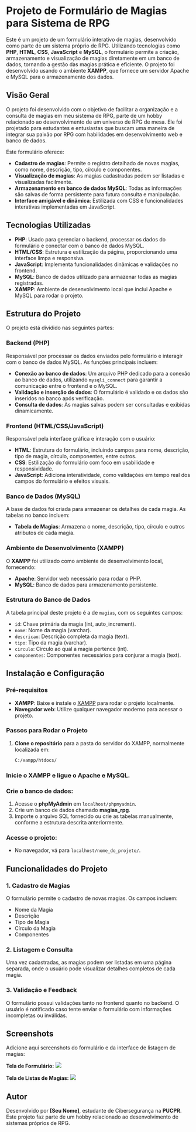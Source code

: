 # Projeto de Formulário de Magias para Sistema de RPG

Este é um projeto de um formulário interativo de magias, desenvolvido como parte de um sistema próprio de RPG. Utilizando tecnologias como **PHP**, **HTML**, **CSS**, **JavaScript** e **MySQL**, o formulário permite a criação, armazenamento e visualização de magias diretamente em um banco de dados, tornando a gestão das magias prática e eficiente. O projeto foi desenvolvido usando o ambiente **XAMPP**, que fornece um servidor Apache e MySQL para o armazenamento dos dados.

## Visão Geral

O projeto foi desenvolvido com o objetivo de facilitar a organização e a consulta de magias em meu sistema de RPG, parte de um hobby relacionado ao desenvolvimento de um universo de RPG de mesa. Ele foi projetado para estudantes e entusiastas que buscam uma maneira de integrar sua paixão por RPG com habilidades em desenvolvimento web e banco de dados.

Este formulário oferece:

- **Cadastro de magias**: Permite o registro detalhado de novas magias, como nome, descrição, tipo, círculo e componentes.
- **Visualização de magias**: As magias cadastradas podem ser listadas e visualizadas facilmente.
- **Armazenamento em banco de dados MySQL**: Todas as informações são salvas de forma persistente para futura consulta e manipulação.
- **Interface amigável e dinâmica**: Estilizada com CSS e funcionalidades interativas implementadas em JavaScript.

## Tecnologias Utilizadas

- **PHP**: Usado para gerenciar o backend, processar os dados do formulário e conectar com o banco de dados MySQL.
- **HTML/CSS**: Estrutura e estilização da página, proporcionando uma interface limpa e responsiva.
- **JavaScript**: Implementa funcionalidades dinâmicas e validações no frontend.
- **MySQL**: Banco de dados utilizado para armazenar todas as magias registradas.
- **XAMPP**: Ambiente de desenvolvimento local que inclui Apache e MySQL para rodar o projeto.

## Estrutura do Projeto

O projeto está dividido nas seguintes partes:

### Backend (PHP)
Responsável por processar os dados enviados pelo formulário e interagir com o banco de dados MySQL. As funções principais incluem:

- **Conexão ao banco de dados**: Um arquivo PHP dedicado para a conexão ao banco de dados, utilizando `mysqli_connect` para garantir a comunicação entre o frontend e o MySQL.
- **Validação e inserção de dados**: O formulário é validado e os dados são inseridos no banco após verificação.
- **Consulta de dados**: As magias salvas podem ser consultadas e exibidas dinamicamente.

### Frontend (HTML/CSS/JavaScript)
Responsável pela interface gráfica e interação com o usuário:

- **HTML**: Estrutura do formulário, incluindo campos para nome, descrição, tipo de magia, círculo, componentes, entre outros.
- **CSS**: Estilização do formulário com foco em usabilidade e responsividade.
- **JavaScript**: Adiciona interatividade, como validações em tempo real dos campos do formulário e efeitos visuais.

### Banco de Dados (MySQL)
A base de dados foi criada para armazenar os detalhes de cada magia. As tabelas no banco incluem:

- **Tabela de Magias**: Armazena o nome, descrição, tipo, círculo e outros atributos de cada magia.
  
### Ambiente de Desenvolvimento (XAMPP)
O **XAMPP** foi utilizado como ambiente de desenvolvimento local, fornecendo:

- **Apache**: Servidor web necessário para rodar o PHP.
- **MySQL**: Banco de dados para armazenamento persistente.

### Estrutura do Banco de Dados

A tabela principal deste projeto é a de `magias`, com os seguintes campos:

- `id`: Chave primária da magia (int, auto_increment).
- `nome`: Nome da magia (varchar).
- `descricao`: Descrição completa da magia (text).
- `tipo`: Tipo da magia (varchar).
- `circulo`: Círculo ao qual a magia pertence (int).
- `componentes`: Componentes necessários para conjurar a magia (text).

## Instalação e Configuração

### Pré-requisitos

- **XAMPP**: Baixe e instale o [XAMPP](https://www.apachefriends.org/index.html) para rodar o projeto localmente.
- **Navegador web**: Utilize qualquer navegador moderno para acessar o projeto.

### Passos para Rodar o Projeto

1. **Clone o repositório** para a pasta do servidor do XAMPP, normalmente localizada em:
   ```bash
   C:/xampp/htdocs/
   
### Inicie o XAMPP e ligue o Apache e MySQL.

### Crie o banco de dados:

1. Acesse o **phpMyAdmin** em `localhost/phpmyadmin`.
2. Crie um banco de dados chamado **magias_rpg**.
3. Importe o arquivo SQL fornecido ou crie as tabelas manualmente, conforme a estrutura descrita anteriormente.

### Acesse o projeto:

- No navegador, vá para `localhost/nome_do_projeto/`.

## Funcionalidades do Projeto

### 1. Cadastro de Magias
O formulário permite o cadastro de novas magias. Os campos incluem:

- Nome da Magia
- Descrição
- Tipo de Magia
- Círculo da Magia
- Componentes

### 2. Listagem e Consulta
Uma vez cadastradas, as magias podem ser listadas em uma página separada, onde o usuário pode visualizar detalhes completos de cada magia.

### 3. Validação e Feedback
O formulário possui validações tanto no frontend quanto no backend. O usuário é notificado caso tente enviar o formulário com informações incompletas ou inválidas.

## Screenshots

Adicione aqui screenshots do formulário e da interface de listagem de magias:

**Tela de Formulário:**
<img src="/print_criar_magias.png" />

**Tela de Listas de Magias:**
<img src="/print_lista_de_magias.png" />

## Autor

Desenvolvido por **[Seu Nome]**, estudante de Cibersegurança na **PUCPR**. Este projeto faz parte de um hobby relacionado ao desenvolvimento de sistemas próprios de RPG.
